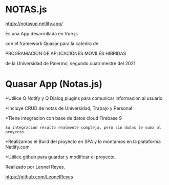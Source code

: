 # NOTAS.js

https://notasup.netlify.app/

Es una App desarrollada en Vue.js 

con el framework Quasar para la catedra de 

PROGRAMACION DE APLICACIONES MOVILES HIBRIDAS 

de la Universidad de Palermo, segundo cuatrimestre del 2021


# Quasar App (Notas.js)

*Utilice Q Notify y Q Dialog plugins para comunicar informacion al usuario.

*Incluye CRUD de notas de Universidad, Trabajo y Personal

*Tiene integracion con base de datos cloud Firebase 9

	Su integracion resulto realmente compleja, pero sin dudas le suma al proyecto.
  
*Realizamos el Build del proyecto en SPA y lo montamos en la plataforma Netlify.com

*Utilice github para guardar y modificar el proyecto. 


Realizado por Leonel Reyes.

https://github.com/LeonelReyes
